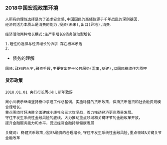 ### 2018中国宏观政策环境

```text
人所有的理性选择是为了追求安全感,中国国民的高储性源于千年战乱的深刻基因.
经济的活力本质上是消费的能力,投资(未来),出口(异地),消费.

经济活动两种增长模式:生产率增长&债务驱动型增长

1.理性的选择与经济增长的诉求 存在根本矛盾
2.

```
* 债务的理解
```text
国债:政府的赤字,融资手段,主要支出在于公共服务(军事,基建),以国民税收作为质押

```
#### 货币政策

```text
2018.01.01 央行行长周小川,新年致辞

周小川表示继续坚持稳中求进工作总基调，实施稳健的货币政策，保持货币信贷和社会融资规模合理增长。
重点围绕打好决胜全面建成小康社会三大攻坚战，着力推动经济更高质量发展。
守住不发生系统性金融风险的底线。大力推动重点领域和关键环节的金融改革开放，
提升金融服务能力和水平，促进经济金融持续健康发展

关键词: 稳健货币政策,信贷&融资的合理增长,守住不发生系统性金融风险,重点领域&关键关节金融改革
``` 
